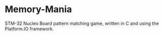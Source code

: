 # Memory-Mania
STM-32 Nucleo Board pattern matching game, written in C and using the Platform.IO framework.
